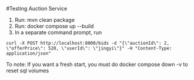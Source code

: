 #Testing Auction Service
1. Run: mvn clean package
2. Run: docker compose up --build
3. In a separate command prompt, run 
```
curl -X POST http://localhost:8000/bids -d "{\"auctionId\": 2, \"offerPrice\": 520, \"userId\": \"jingyi\"}" -H "Content-Type: application/json"
```

To note: If you want a fresh start, you must do docker compose down -v to reset sql volumes